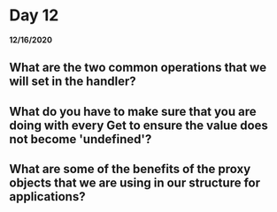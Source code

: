 # Day 12
__12/16/2020__

## What are the two common operations that we will set in the handler?

## What do you have to make sure that you are doing with every Get to ensure the value does not become 'undefined'?

## What are some of the benefits of the proxy objects that we are using in our structure for applications?